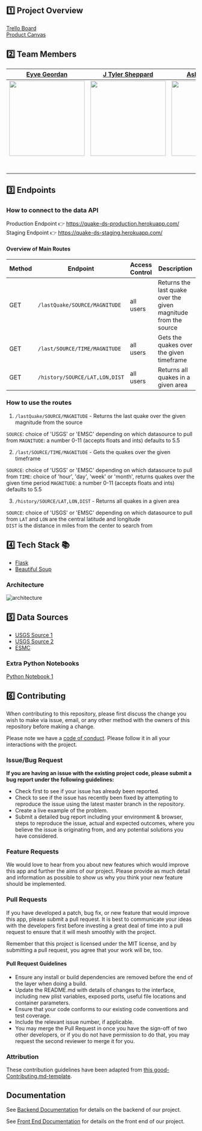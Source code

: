 
## 1️⃣ Project Overview

[Trello Board](https://trello.com/b/5WH9iB9n/labspt7-quake)<br>
[Product Canvas](https://www.notion.so/User-Research-8cd64de109404266b2537457a426738d)

## 2️⃣ Team Members


|                                       [Eyve Geordan](https://github.com/eyvonne)                                        |                                       [J Tyler Sheppard](https://github.com/jtsheppard)                                        |                                       [Ashwin Swamy](https://github.com/ash12hub)                                        |
| :-----------------------------------------------------------------------------------------------------------: | :-----------------------------------------------------------------------------------------------------------: | :-----------------------------------------------------------------------------------------------------------: |
|                      [<img src="https://media-exp1.licdn.com/dms/image/C5603AQFERauBl6COOA/profile-displayphoto-shrink_200_200/0?e=1599696000&v=beta&t=BNKzq4BbiMROu807cTrRA1UrhFMyF8ymU2CEiCQ9ocE" width = "200" />](https://github.com/eyvonne)                       |                      [<img src="https://www.linkedin.com/in/jtsheppard/detail/photo/" width = "200" />](https://github.com/jtsheppard)                       |                      [<img src="ashwin.jpg" width = "200" />](https://github.com/ash12hub)                      |
|                 [<img src="https://github.com/favicon.ico" width="15"> ](https://github.com/eyvonne)                 |            [<img src="https://github.com/favicon.ico" width="15"> ](https://github.com/jtsheppard)             |           [<img src="https://github.com/favicon.ico" width="15"> ](https://github.com/ash12hub)            |
| [ <img src="https://static.licdn.com/sc/h/al2o9zrvru7aqj8e1x2rzsrca" width="15"> ](https://www.linkedin.com/in/eyvonne-geordan-2a2b55168/) | [ <img src="https://static.licdn.com/sc/h/al2o9zrvru7aqj8e1x2rzsrca" width="15"> ](https://www.linkedin.com/in/jtsheppard/) | [ <img src="https://static.licdn.com/sc/h/al2o9zrvru7aqj8e1x2rzsrca" width="15"> ](https://www.linkedin.com/) |

## 3️⃣ Endpoints

### How to connect to the data API

Production Endpoint 👉 https://quake-ds-production.herokuapp.com/  
Staging Endpoint 👉 https://quake-ds-staging.herokuapp.com/

#### Overview of Main Routes

| Method | Endpoint                | Access Control | Description                                  |
| ------ | ----------------------- | -------------- | -------------------------------------------- |
| GET    | `/lastQuake/SOURCE/MAGNITUDE` | all users      | Returns the last quake over the given magnitude from the source  |
| GET    | `/last/SOURCE/TIME/MAGNITUDE` | all users      | Gets the quakes over the given timeframe |
| GET    | `/history/SOURCE/LAT,LON,DIST` | all users      | Returns all quakes in a given area |

### How to use the routes

1. `/lastQuake/SOURCE/MAGNITUDE` - Returns the last quake over the given magnitude from the source 

`SOURCE`: choice of 'USGS' or 'EMSC' depending on which datasource to pull from 
`MAGNITUDE`: a number 0-11 (accepts floats and ints) defaults to 5.5

2. `/last/SOURCE/TIME/MAGNITUDE` - Gets the quakes over the given timeframe

`SOURCE`: choice of 'USGS' or 'EMSC' depending on which datasource to pull from 
`TIME`: choice of 'hour', 'day', 'week' or 'month', returns quakes over the given time period
`MAGNITUDE`: a number 0-11 (accepts floats and ints) defaults to 5.5

3. `/history/SOURCE/LAT,LON,DIST` - Returns all quakes in a given area

`SOURCE`: choice of 'USGS' or 'EMSC' depending on which datasource to pull from
`LAT` and `LON` are the central latitude and longitude  
`DIST` is the distance in miles from the center to search from

## 4️⃣ Tech Stack 📚 

- [Flask](https://flask.palletsprojects.com/en/1.1.x/)
- [Beautiful Soup](https://www.crummy.com/software/BeautifulSoup/)

### Architecture

![architecture](https://www.notion.so/image/https%3A%2F%2Fs3-us-west-2.amazonaws.com%2Fsecure.notion-static.com%2F1b61d2ba-287a-4a01-8c6f-98ae376dc2c9%2Fquake-architect-diagram.jpg)

## 5️⃣ Data Sources

-   [USGS Source 1](https://earthquake.usgs.gov/earthquakes/search/)
-   [USGS Source 2](https://earthquake.usgs.gov/earthquakes/feed/v1.0/geojson.php)
-   [ESMC](https://www.emsc-csem.org/Earthquake/seismologist.php)

### Extra Python Notebooks

[Python Notebook 1](https://colab.research.google.com/drive/1g_zGrP7LCK4FNdJycQQcRJ_22iKL0_F6)

## 6️⃣ Contributing

When contributing to this repository, please first discuss the change you wish to make via issue, email, or any other method with the owners of this repository before making a change.

Please note we have a [code of conduct](./code_of_conduct.md.md). Please follow it in all your interactions with the project.

### Issue/Bug Request

 **If you are having an issue with the existing project code, please submit a bug report under the following guidelines:**
 - Check first to see if your issue has already been reported.
 - Check to see if the issue has recently been fixed by attempting to reproduce the issue using the latest master branch in the repository.
 - Create a live example of the problem.
 - Submit a detailed bug report including your environment & browser, steps to reproduce the issue, actual and expected outcomes,  where you believe the issue is originating from, and any potential solutions you have considered.

### Feature Requests

We would love to hear from you about new features which would improve this app and further the aims of our project. Please provide as much detail and information as possible to show us why you think your new feature should be implemented.

### Pull Requests

If you have developed a patch, bug fix, or new feature that would improve this app, please submit a pull request. It is best to communicate your ideas with the developers first before investing a great deal of time into a pull request to ensure that it will mesh smoothly with the project.

Remember that this project is licensed under the MIT license, and by submitting a pull request, you agree that your work will be, too.

#### Pull Request Guidelines

- Ensure any install or build dependencies are removed before the end of the layer when doing a build.
- Update the README.md with details of changes to the interface, including new plist variables, exposed ports, useful file locations and container parameters.
- Ensure that your code conforms to our existing code conventions and test coverage.
- Include the relevant issue number, if applicable.
- You may merge the Pull Request in once you have the sign-off of two other developers, or if you do not have permission to do that, you may request the second reviewer to merge it for you.

### Attribution

These contribution guidelines have been adapted from [this good-Contributing.md-template](https://gist.github.com/PurpleBooth/b24679402957c63ec426).

## Documentation

See [Backend Documentation](https://github.com/Lambda-School-Labs/quake-fe/blob/master/README.md) for details on the backend of our project.

See [Front End Documentation](https://github.com/Lambda-School-Labs/quake-be/blob/master/README.md) for details on the front end of our project.
